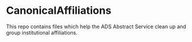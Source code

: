# CanonicalAffiliations
This repo contains files which help the ADS Abstract Service clean up and group institutional affiliations.
